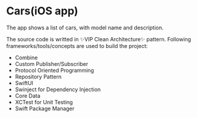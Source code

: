 # Cars(iOS app)

The app shows a list of cars, with model name and description.

The source code is writted in ✨VIP Clean Architecture✨ pattern. Following frameworks/tools/concepts are used to build the project:

-  Combine
-  Custom Publisher/Subscriber
-  Protocol Oriented Programming
-  Repository Pattern
-  SwiftUI
-  Swinject for Dependency Injection
-  Core Data
-  XCTest for Unit Testing
-  Swift Package Manager
